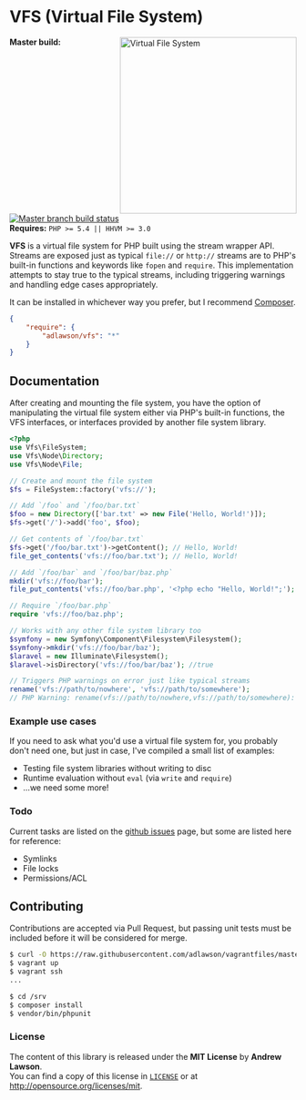 # VFS (Virtual File System)

<img src="http://media.giphy.com/media/d6Unw9Ke0vCFO/giphy.gif" alt="Virtual File System" align="right" width=310/>

**Master build:** [![Master branch build status][travis-master]][travis]<br/>
**Requires:** `PHP >= 5.4 || HHVM >= 3.0`

**VFS** is a virtual file system for PHP built using the stream wrapper API.
Streams are exposed just as typical `file://` or `http://` streams are to PHP's
built-in functions and keywords like `fopen` and `require`. This implementation
attempts to stay true to the typical streams, including triggering warnings
and handling edge cases appropriately.

It can be installed in whichever way you prefer, but I recommend
[Composer][packagist].
```json
{
    "require": {
        "adlawson/vfs": "*"
    }
}
```

## Documentation
After creating and mounting the file system, you have the option of manipulating
the virtual file system either via PHP's built-in functions, the VFS interfaces,
or interfaces provided by another file system library.
```php
<?php
use Vfs\FileSystem;
use Vfs\Node\Directory;
use Vfs\Node\File;

// Create and mount the file system
$fs = FileSystem::factory('vfs://');

// Add `/foo` and `/foo/bar.txt`
$foo = new Directory(['bar.txt' => new File('Hello, World!')]);
$fs->get('/')->add('foo', $foo);

// Get contents of `/foo/bar.txt`
$fs->get('/foo/bar.txt')->getContent(); // Hello, World!
file_get_contents('vfs://foo/bar.txt'); // Hello, World!

// Add `/foo/bar` and `/foo/bar/baz.php`
mkdir('vfs://foo/bar');
file_put_contents('vfs://foo/bar.php', '<?php echo "Hello, World!";');

// Require `/foo/bar.php`
require 'vfs://foo/baz.php';

// Works with any other file system library too
$symfony = new Symfony\Component\Filesystem\Filesystem();
$symfony->mkdir('vfs://foo/bar/baz');
$laravel = new Illuminate\Filesystem();
$laravel->isDirectory('vfs://foo/bar/baz'); //true

// Triggers PHP warnings on error just like typical streams
rename('vfs://path/to/nowhere', 'vfs://path/to/somewhere');
// PHP Warning: rename(vfs://path/to/nowhere,vfs://path/to/somewhere): No such file or directory in /srv/index.php on line 1; triggered in /srv/src/Logger/PhpErrorLogger.php on line 32
```

### Example use cases
If you need to ask what you'd use a virtual file system for, you probably don't
need one, but just in case, I've compiled a small list of examples:
 - Testing file system libraries without writing to disc
 - Runtime evaluation without `eval` (via `write` and `require`)
 - ...we need some more!

### Todo
Current tasks are listed on the [github issues][gh-issues] page, but some are
listed here for reference:
 - Symlinks
 - File locks
 - Permissions/ACL


## Contributing
Contributions are accepted via Pull Request, but passing unit tests must be
included before it will be considered for merge.
```bash
$ curl -O https://raw.githubusercontent.com/adlawson/vagrantfiles/master/php/Vagrantfile
$ vagrant up
$ vagrant ssh
...

$ cd /srv
$ composer install
$ vendor/bin/phpunit
```

### License
The content of this library is released under the **MIT License** by
**Andrew Lawson**.<br/> You can find a copy of this license in
[`LICENSE`][license] or at http://opensource.org/licenses/mit.

<!-- Project links -->
[travis]: https://travis-ci.org/adlawson/vfs.php
[travis-master]: https://travis-ci.org/adlawson/vfs.php.png?branch=master
[packagist]: https://packagist.org/packages/adlawson/vfs
[gh-issues]: https://github.com/adlawson/vfs.php/issues

<!-- Files -->
[license]: /LICENSE
